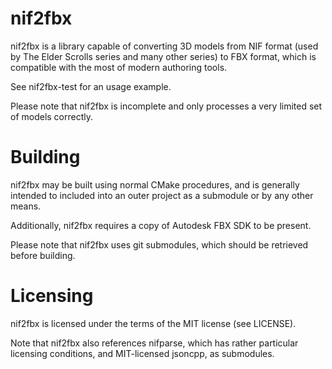 # nif2fbx

nif2fbx is a library capable of converting 3D models from NIF format (used by
The Elder Scrolls series and many other series) to FBX format, which is
compatible with the most of modern authoring tools.

See nif2fbx-test for an usage example.

Please note that nif2fbx is incomplete and only processes a very limited set
of models correctly.

# Building

nif2fbx may be built using normal CMake procedures, and is generally
intended to included into an outer project as a submodule or by any other
means.

Additionally, nif2fbx requires a copy of Autodesk FBX SDK to be present.

Please note that nif2fbx uses git submodules, which should be retrieved
before building.

# Licensing

nif2fbx is licensed under the terms of the MIT license (see LICENSE).

Note that nif2fbx also references nifparse, which has rather particular
licensing conditions, and MIT-licensed jsoncpp, as submodules.
